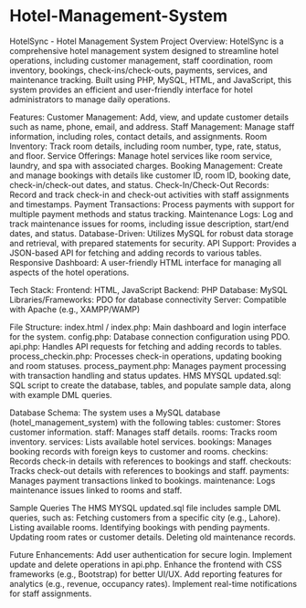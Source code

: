 # Hotel-Management-System
HotelSync - Hotel Management System
Project Overview:
HotelSync is a comprehensive hotel management system designed to streamline hotel operations, including customer management, staff coordination, room inventory, bookings, check-ins/check-outs, payments, services, and maintenance tracking. Built using PHP, MySQL, HTML, and JavaScript, this system provides an efficient and user-friendly interface for hotel administrators to manage daily operations.

Features:
Customer Management: Add, view, and update customer details such as name, phone, email, and address.
Staff Management: Manage staff information, including roles, contact details, and assignments.
Room Inventory: Track room details, including room number, type, rate, status, and floor.
Service Offerings: Manage hotel services like room service, laundry, and spa with associated charges.
Booking Management: Create and manage bookings with details like customer ID, room ID, booking date, check-in/check-out dates, and status.
Check-In/Check-Out Records: Record and track check-in and check-out activities with staff assignments and timestamps.
Payment Transactions: Process payments with support for multiple payment methods and status tracking.
Maintenance Logs: Log and track maintenance issues for rooms, including issue description, start/end dates, and status.
Database-Driven: Utilizes MySQL for robust data storage and retrieval, with prepared statements for security.
API Support: Provides a JSON-based API for fetching and adding records to various tables.
Responsive Dashboard: A user-friendly HTML interface for managing all aspects of the hotel operations.

Tech Stack:
Frontend: HTML, JavaScript
Backend: PHP
Database: MySQL
Libraries/Frameworks: PDO for database connectivity
Server: Compatible with Apache (e.g., XAMPP/WAMP)

File Structure:
index.html / index.php: Main dashboard and login interface for the system.
config.php: Database connection configuration using PDO.
api.php: Handles API requests for fetching and adding records to tables.
process_checkin.php: Processes check-in operations, updating booking and room statuses.
process_payment.php: Manages payment processing with transaction handling and status updates.
HMS MYSQL updated.sql: SQL script to create the database, tables, and populate sample data, along with example DML queries.

Database Schema:
The system uses a MySQL database (hotel_management_system) with the following tables:
customer: Stores customer information.
staff: Manages staff details.
rooms: Tracks room inventory.
services: Lists available hotel services.
bookings: Manages booking records with foreign keys to customer and rooms.
checkins: Records check-in details with references to bookings and staff.
checkouts: Tracks check-out details with references to bookings and staff.
payments: Manages payment transactions linked to bookings.
maintenance: Logs maintenance issues linked to rooms and staff.


Sample Queries
The HMS MYSQL updated.sql file includes sample DML queries, such as:
Fetching customers from a specific city (e.g., Lahore).
Listing available rooms.
Identifying bookings with pending payments.
Updating room rates or customer details.
Deleting old maintenance records.

Future Enhancements:
Add user authentication for secure login.
Implement update and delete operations in api.php.
Enhance the frontend with CSS frameworks (e.g., Bootstrap) for better UI/UX.
Add reporting features for analytics (e.g., revenue, occupancy rates).
Implement real-time notifications for staff assignments.
